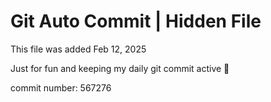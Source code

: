 # Git Auto Commit | Hidden File

This file was added Feb 12, 2025

Just for fun and keeping my daily git commit active 🤪

commit number: 567276
